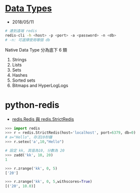 # [Data Types](https://redis.io/topics/data-types)
- 2018/05/11

```sh
# 連到遠端 redis
redis-cli -h <host> -p <port> -a <password> -n <db>
# -n: 可選擇使用哪個 db
```

Native Data Type 分為底下 6 類

1. Strings
2. Lists
3. Sets
4. Hashes
5. Sorted sets
6. Bitmaps and HyperLogLogs


# python-redis
- [redis.Redis 與 redis.StrictRedis](https://my.oschina.net/paiooo/blog/717705)

```py
>>> import redis
>>> r = redis.StrictRedis(host='localhost', port=6379, db=0)
# a="Hello", 存活10秒鐘
>>> r.setex('a',10,"Hello")
```

```py
# 設定 kk, 其值為10, 分數為 20
>>> zadd('kk', 10, 20)
1

>>> r.zrange('kk', 0, 5)
['20']

>>> r.zrange('kk', 0, 5,withscores=True)
[('20', 10.0)]
```